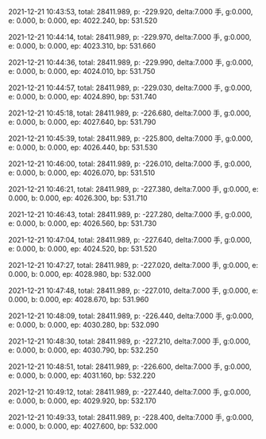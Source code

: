 2021-12-21 10:43:53, total: 28411.989, p: -229.920, delta:7.000 手, g:0.000, e: 0.000, b: 0.000, ep: 4022.240, bp: 531.520

2021-12-21 10:44:14, total: 28411.989, p: -229.970, delta:7.000 手, g:0.000, e: 0.000, b: 0.000, ep: 4023.310, bp: 531.660

2021-12-21 10:44:36, total: 28411.989, p: -229.990, delta:7.000 手, g:0.000, e: 0.000, b: 0.000, ep: 4024.010, bp: 531.750

2021-12-21 10:44:57, total: 28411.989, p: -229.030, delta:7.000 手, g:0.000, e: 0.000, b: 0.000, ep: 4024.890, bp: 531.740

2021-12-21 10:45:18, total: 28411.989, p: -226.680, delta:7.000 手, g:0.000, e: 0.000, b: 0.000, ep: 4027.640, bp: 531.790

2021-12-21 10:45:39, total: 28411.989, p: -225.800, delta:7.000 手, g:0.000, e: 0.000, b: 0.000, ep: 4026.440, bp: 531.530

2021-12-21 10:46:00, total: 28411.989, p: -226.010, delta:7.000 手, g:0.000, e: 0.000, b: 0.000, ep: 4026.070, bp: 531.510

2021-12-21 10:46:21, total: 28411.989, p: -227.380, delta:7.000 手, g:0.000, e: 0.000, b: 0.000, ep: 4026.300, bp: 531.710

2021-12-21 10:46:43, total: 28411.989, p: -227.280, delta:7.000 手, g:0.000, e: 0.000, b: 0.000, ep: 4026.560, bp: 531.730

2021-12-21 10:47:04, total: 28411.989, p: -227.640, delta:7.000 手, g:0.000, e: 0.000, b: 0.000, ep: 4024.520, bp: 531.520

2021-12-21 10:47:27, total: 28411.989, p: -227.020, delta:7.000 手, g:0.000, e: 0.000, b: 0.000, ep: 4028.980, bp: 532.000

2021-12-21 10:47:48, total: 28411.989, p: -227.010, delta:7.000 手, g:0.000, e: 0.000, b: 0.000, ep: 4028.670, bp: 531.960

2021-12-21 10:48:09, total: 28411.989, p: -226.440, delta:7.000 手, g:0.000, e: 0.000, b: 0.000, ep: 4030.280, bp: 532.090

2021-12-21 10:48:30, total: 28411.989, p: -227.210, delta:7.000 手, g:0.000, e: 0.000, b: 0.000, ep: 4030.790, bp: 532.250

2021-12-21 10:48:51, total: 28411.989, p: -226.600, delta:7.000 手, g:0.000, e: 0.000, b: 0.000, ep: 4031.160, bp: 532.220

2021-12-21 10:49:12, total: 28411.989, p: -227.440, delta:7.000 手, g:0.000, e: 0.000, b: 0.000, ep: 4029.920, bp: 532.170

2021-12-21 10:49:33, total: 28411.989, p: -228.400, delta:7.000 手, g:0.000, e: 0.000, b: 0.000, ep: 4027.600, bp: 532.000